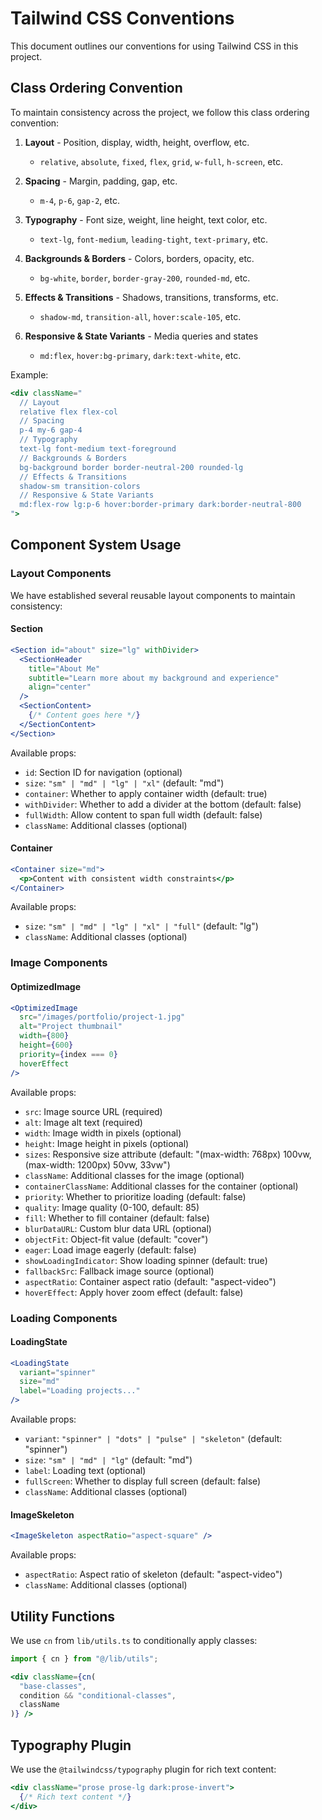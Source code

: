 # Tailwind CSS Conventions

This document outlines our conventions for using Tailwind CSS in this project.

## Class Ordering Convention

To maintain consistency across the project, we follow this class ordering convention:

1. **Layout** - Position, display, width, height, overflow, etc.
   - `relative`, `absolute`, `fixed`, `flex`, `grid`, `w-full`, `h-screen`, etc.

2. **Spacing** - Margin, padding, gap, etc.
   - `m-4`, `p-6`, `gap-2`, etc.

3. **Typography** - Font size, weight, line height, text color, etc.
   - `text-lg`, `font-medium`, `leading-tight`, `text-primary`, etc.

4. **Backgrounds & Borders** - Colors, borders, opacity, etc.
   - `bg-white`, `border`, `border-gray-200`, `rounded-md`, etc.

5. **Effects & Transitions** - Shadows, transitions, transforms, etc.
   - `shadow-md`, `transition-all`, `hover:scale-105`, etc.

6. **Responsive & State Variants** - Media queries and states
   - `md:flex`, `hover:bg-primary`, `dark:text-white`, etc.

Example:

```jsx
<div className="
  // Layout
  relative flex flex-col
  // Spacing
  p-4 my-6 gap-4
  // Typography
  text-lg font-medium text-foreground
  // Backgrounds & Borders
  bg-background border border-neutral-200 rounded-lg
  // Effects & Transitions
  shadow-sm transition-colors
  // Responsive & State Variants
  md:flex-row lg:p-6 hover:border-primary dark:border-neutral-800
">
```

## Component System Usage

### Layout Components

We have established several reusable layout components to maintain consistency:

#### Section

```jsx
<Section id="about" size="lg" withDivider>
  <SectionHeader
    title="About Me"
    subtitle="Learn more about my background and experience"
    align="center"
  />
  <SectionContent>
    {/* Content goes here */}
  </SectionContent>
</Section>
```

Available props:

- `id`: Section ID for navigation (optional)
- `size`: `"sm" | "md" | "lg" | "xl"` (default: "md")
- `container`: Whether to apply container width (default: true)
- `withDivider`: Whether to add a divider at the bottom (default: false)
- `fullWidth`: Allow content to span full width (default: false)
- `className`: Additional classes (optional)

#### Container

```jsx
<Container size="md">
  <p>Content with consistent width constraints</p>
</Container>
```

Available props:

- `size`: `"sm" | "md" | "lg" | "xl" | "full"` (default: "lg")
- `className`: Additional classes (optional)

### Image Components

#### OptimizedImage

```jsx
<OptimizedImage
  src="/images/portfolio/project-1.jpg"
  alt="Project thumbnail"
  width={800}
  height={600}
  priority={index === 0}
  hoverEffect
/>
```

Available props:

- `src`: Image source URL (required)
- `alt`: Image alt text (required)
- `width`: Image width in pixels (optional)
- `height`: Image height in pixels (optional)
- `sizes`: Responsive size attribute (default: "(max-width: 768px) 100vw, (max-width: 1200px) 50vw, 33vw")
- `className`: Additional classes for the image (optional)
- `containerClassName`: Additional classes for the container (optional)
- `priority`: Whether to prioritize loading (default: false)
- `quality`: Image quality (0-100, default: 85)
- `fill`: Whether to fill container (default: false)
- `blurDataURL`: Custom blur data URL (optional)
- `objectFit`: Object-fit value (default: "cover")
- `eager`: Load image eagerly (default: false)
- `showLoadingIndicator`: Show loading spinner (default: true)
- `fallbackSrc`: Fallback image source (optional)
- `aspectRatio`: Container aspect ratio (default: "aspect-video")
- `hoverEffect`: Apply hover zoom effect (default: false)

### Loading Components

#### LoadingState

```jsx
<LoadingState
  variant="spinner"
  size="md"
  label="Loading projects..."
/>
```

Available props:

- `variant`: `"spinner" | "dots" | "pulse" | "skeleton"` (default: "spinner")
- `size`: `"sm" | "md" | "lg"` (default: "md")
- `label`: Loading text (optional)
- `fullScreen`: Whether to display full screen (default: false)
- `className`: Additional classes (optional)

#### ImageSkeleton

```jsx
<ImageSkeleton aspectRatio="aspect-square" />
```

Available props:

- `aspectRatio`: Aspect ratio of skeleton (default: "aspect-video")
- `className`: Additional classes (optional)

## Utility Functions

We use `cn` from `lib/utils.ts` to conditionally apply classes:

```jsx
import { cn } from "@/lib/utils";

<div className={cn(
  "base-classes",
  condition && "conditional-classes",
  className
)} />
```

## Typography Plugin

We use the `@tailwindcss/typography` plugin for rich text content:

```jsx
<div className="prose prose-lg dark:prose-invert">
  {/* Rich text content */}
</div>
```
